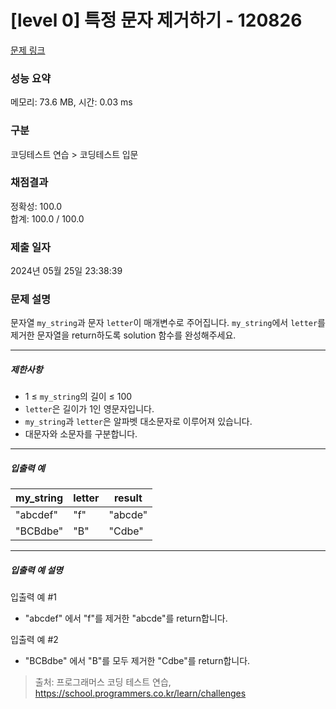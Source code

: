 # [level 0] 특정 문자 제거하기 - 120826 

[문제 링크](https://school.programmers.co.kr/learn/courses/30/lessons/120826) 

### 성능 요약

메모리: 73.6 MB, 시간: 0.03 ms

### 구분

코딩테스트 연습 > 코딩테스트 입문

### 채점결과

정확성: 100.0<br/>합계: 100.0 / 100.0

### 제출 일자

2024년 05월 25일 23:38:39

### 문제 설명

<p>문자열 <code>my_string</code>과 문자 <code>letter</code>이 매개변수로 주어집니다. <code>my_string</code>에서 <code>letter</code>를 제거한 문자열을 return하도록 solution 함수를 완성해주세요.</p>

<hr>

<h5>제한사항</h5>

<ul>
<li>1 ≤ <code>my_string</code>의 길이 ≤ 100</li>
<li><code>letter</code>은 길이가 1인 영문자입니다.</li>
<li><code>my_string</code>과 <code>letter</code>은 알파벳 대소문자로 이루어져 있습니다.</li>
<li>대문자와 소문자를 구분합니다.</li>
</ul>

<hr>

<h5>입출력 예</h5>
<table class="table">
        <thead><tr>
<th>my_string</th>
<th>letter</th>
<th>result</th>
</tr>
</thead>
        <tbody><tr>
<td>"abcdef"</td>
<td>"f"</td>
<td>"abcde"</td>
</tr>
<tr>
<td>"BCBdbe"</td>
<td>"B"</td>
<td>"Cdbe"</td>
</tr>
</tbody>
      </table>
<hr>

<h5>입출력 예 설명</h5>

<p>입출력 예 #1</p>

<ul>
<li>"abcdef" 에서 "f"를 제거한 "abcde"를 return합니다.</li>
</ul>

<p>입출력 예 #2</p>

<ul>
<li>"BCBdbe" 에서 "B"를 모두 제거한 "Cdbe"를 return합니다.</li>
</ul>


> 출처: 프로그래머스 코딩 테스트 연습, https://school.programmers.co.kr/learn/challenges